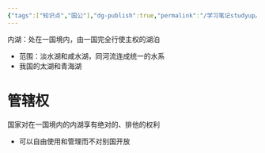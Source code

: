 ```yaml
---
{"tags":["知识点","国公"],"dg-publish":true,"permalink":"/学习笔记studyup/国际公法/内湖/","dgPassFrontmatter":true,"created":"2024-11-08T16:40:40.828+08:00","updated":"2024-11-08T16:41:30.950+08:00"}
---
```


内湖：处在一国境内，由一国完全行使主权的湖泊
- 范围：淡水湖和咸水湖，同河流连成统一的水系
- 我国的太湖和青海湖
# 管辖权
国家对在一国境内的内湖享有绝对的、排他的权利
- 可以自由使用和管理而不对别国开放